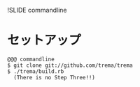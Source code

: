 !SLIDE commandline
# セットアップ ##############################################################

	@@@ commandline
	$ git clone git://github.com/trema/trema
	$ ./trema/build.rb
	  (There is no Step Three!!)
